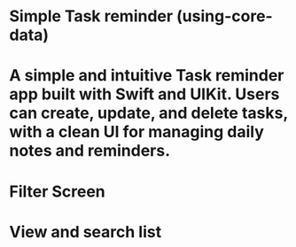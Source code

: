 # Simple Task reminder (using-core-data)
# A simple and intuitive Task reminder app built with Swift and UIKit. Users can create, update, and delete tasks, with a clean UI for managing daily notes and reminders.





# Filter Screen





# View and search list





